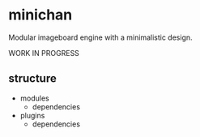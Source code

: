 # minichan

Modular imageboard engine with a minimalistic design.

WORK IN PROGRESS

## structure

- modules
  - dependencies
- plugins
  - dependencies
